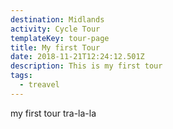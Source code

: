 ```yaml
---
destination: Midlands
activity: Cycle Tour
templateKey: tour-page
title: My first Tour
date: 2018-11-21T12:24:12.501Z
description: This is my first tour
tags:
  - treavel
---
```

my first tour tra-la-la
